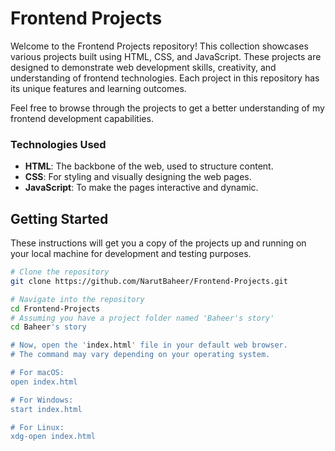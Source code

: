 # Frontend Projects

Welcome to the Frontend Projects repository! This collection showcases various projects built using HTML, CSS, and JavaScript. These projects are designed to demonstrate web development skills, creativity, and understanding of frontend technologies. Each project in this repository has its unique features and learning outcomes.

Feel free to browse through the projects to get a better understanding of my frontend development capabilities.

### Technologies Used

- **HTML**: The backbone of the web, used to structure content.
- **CSS**: For styling and visually designing the web pages.
- **JavaScript**: To make the pages interactive and dynamic.

## Getting Started

These instructions will get you a copy of the projects up and running on your local machine for development and testing purposes.

```bash
# Clone the repository
git clone https://github.com/NarutBaheer/Frontend-Projects.git

# Navigate into the repository
cd Frontend-Projects
# Assuming you have a project folder named 'Baheer's story'
cd Baheer's story

# Now, open the 'index.html' file in your default web browser.
# The command may vary depending on your operating system.

# For macOS:
open index.html

# For Windows:
start index.html

# For Linux:
xdg-open index.html
